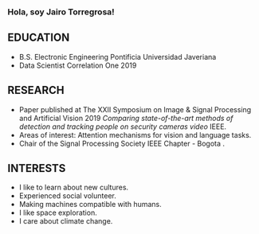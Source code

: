### Hola, soy Jairo Torregrosa!

## EDUCATION
* B.S. Electronic Engineering Pontificia Universidad Javeriana
* Data Scientist Correlation One 2019

## RESEARCH
* Paper published at The XXII Symposium on Image & Signal Processing and Artificial Vision 2019 _Comparing state-of-the-art methods of detection and tracking people on security cameras video_ IEEE.
* Areas of interest: Attention mechanisms for vision and language tasks.
* Chair of the Signal Processing Society IEEE Chapter - Bogota .

## INTERESTS
* I like to learn about new cultures.
* Experienced social volunteer.
* Making machines compatible with humans.
* I like space exploration.
* I care about climate change.
